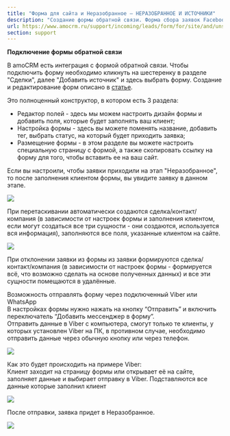 ```yaml
---
title: "Форма для сайта и Неразобранное — НЕРАЗОБРАННОЕ И ИСТОЧНИКИ"
description: "Создание формы обратной связи. Форма сбора заявок Facebook. Форма сбора заявок Вконтакте."
url: https://www.amocrm.ru/support/incoming/leads/form/for/site/and/unsorted
section: support
---
```


**Подключение формы обратной связи**

В amoCRM есть интеграция с формой обратной связи. Чтобы подключить форму необходимо кликнуть на шестеренку в разделе "Сделки", далее "Добавить источник" и здесь выбрать форму. Создание и редактирование форм описано в [статье](https://www.amocrm.ru/support/forms/create_and_edit_forms).

Это полноценный конструктор, в котором есть 3 раздела:

- Редактор полей - здесь мы можем настроить дизайн формы и добавить поля, которые будет заполнять ваш клиент;
- Настройка формы - здесь вы можете поменять название, добавить тег, выбрать статус, на который будет приходить заявка;
- Размещение формы - в этом разделе вы можете настроить специальную страницу с формой, а также скопировать ссылку на форму для того, чтобы вставить ее на ваш сайт.

Если вы настроили, чтобы заявки приходили на этап "Неразобранное", то после заполнения клиентом формы, вы увидите заявку в данном этапе.

![](/uploads/2019/06/form_unsorted_1.png)

При перетаскивании автоматически создаются сделка/контакт/компания (в зависимости от настроек формы и заполнения клиентом, если могут создаться все три сущности - они создаются, используется вся информация), заполняются все поля, указанные клиентом на сайте.

![](/uploads/2019/06/form5.png)

При отклонении заявки из формы из заявки формируются сделка/контакт/компания (в зависимости от настроек формы - формируется всё, что возможно сделать на основе полученных данных) и все эти сущности помещаются в удалённые.

Возможность отправлять форму через подключенный Viber или WhatsApp  
В настройках формы нужно нажать на кнопку “Отправить” и включить переключатель “Добавить мессенджер в форму”.   
Отправить данные в Viber с компьютера, смогут только те клиенты, у которых установлен Viber на ПК, в противном случае, необходимо отправить данные через обычную кнопку или через телефон.

![](/uploads/2019/06/forma3.png)

Как это будет происходить на примере Viber:  
Клиент заходит на страницу формы или открывает её на сайте, заполняет данные и выбирает отправку в Viber. Подставляются все данные которые заполнил клиент

![](/uploads/2019/06/forma1.png)

После отправки, заявка придет в Неразобранное.

![](/uploads/2019/06/forma2.png)